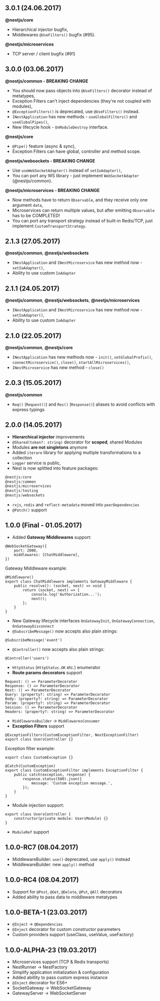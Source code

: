 ## 3.0.1 (24.06.2017)
**@nestjs/core**
- Hierarchical injector bugfix,
- Middlewares `@UseFilters()` bugfix (#95).

**@nestjs/microservices**
- TCP server / client bugfix (#91)

## 3.0.0 (03.06.2017)
**@nestjs/common - BREAKING CHANGE**
- You should now pass objects into `@UseFilters()` decorator instead of metatypes,
- Exception Filters can't inject dependencies (they're not coupled with modules),
- `@ExceptionFilters()` is deprecated, use `@UseFilters()` instead.
- `INestApplication` has new methods - `useGlobalFilters()` and `useGlobalPipes()`,
- New lifecycle hook - `OnModuleDestroy` interface.

**@nestjs/core**
- `@Pipe()` feature (async & sync),
- Exception Filters can have global, controller and method scope.

**@nestjs/websockets - BREAKING CHANGE**
- Use `useWebSocketAdapter()` instead of `setIoAdapter()`,
- You can port any WS library - just implement `WebSocketAdapter` (@nestjs/common).

**@nestjs/microservices - BREAKING CHANGE**
- Now methods have to return `Observable`, and they receive only one argument `data`,
- Microservices can return multiple values, but after emitting `Observable` has to be COMPLETED!
- You can port any transport strategy instead of built-in Redis/TCP, just implement `CustomTransportStrategy`.

## 2.1.3 (27.05.2017)
**@nestjs/common**, **@nestjs/websockets**
- `INestApplication` and `INestMicroservice` has new method now - `setIoAdapter()`,
- Ability to use custom `IoAdapter`

## 2.1.1 (24.05.2017)
**@nestjs/common**, **@nestjs/websockets**, **@nestjs/microservices**
- `INestApplication` and `INestMicroservice` has new method now - `setIoAdapter()`,
- Ability to use custom `IoAdapter`

## 2.1.0 (22.05.2017)
**@nestjs/common**, **@nestjs/core**
- `INestApplication` has new methods now - `init()`, `setGlobalPrefix()`, `connectMicroservice()`, `close()`, `startAllMicroservices()`,
- `INestMicroservice` has new method - `close()`

## 2.0.3 (15.05.2017)
**@nestjs/common**
- `Req()` (`Request()`) and `Res()` (`Response()`) aliases to avoid conflicts with express typings

## 2.0.0 (14.05.2017)

- **Hierarchical injector** improvements
- `@Shared(token?: string)` decorator for **scoped**, shared Modules
- Modules **are not singletons** anymore
- Added `iterare` library for applying multiple transformations to a collection
- `Logger` service is public,
- Nest is now splitted into feature packages:
```typescript
@nestjs/core
@nestjs/common
@nestjs/microservices
@nestjs/testing
@nestjs/websockets
```
- `rxjs`, `redis` and `reflect-metadata` moved into `peerDependencies`
- `@Patch()` support

## 1.0.0 (Final - 01.05.2017)

- Added **Gateway Middlewares** support:

```
@WebSocketGateway({
    port: 2000,
    middlewares: [ChatMiddleware],
})
```
Gateway Middleware example:
```
@Middleware()
export class ChatMiddleware implements GatewayMiddleware {
    public resolve(): (socket, next) => void {
        return (socket, next) => {
            console.log('Authorization...');
            next();
        };
    }
}
```

- New Gateway lifecycle interfaces `OnGatewayInit`, `OnGatewayConnection`, `OnGatewayDisconnect`
- `@SubscribeMessage()` now accepts also plain strings:

```
@SubscribeMessage('event')
```

- `@Controller()` now accepts also plain strings: 

```
@Controller('users')
```

- `HttpStatus` (`HttpStatus.OK` etc.) enumerator
- **Route params decorators** support 

```
Request: () => ParameterDecorator
Response: () => ParameterDecorator
Next: () => ParameterDecorator
Query: (property?: string) => ParameterDecorator
Body: (property?: string) => ParameterDecorator
Param: (property?: string) => ParameterDecorator
Session: () => ParameterDecorator
Headers: (property?: string) => ParameterDecorator
```

- `MiddlewaresBuilder` -> `MiddlewaresConsumer`
- **Exception Filters** support

```
@ExceptionFilters(CustomExceptionFilter, NextExceptionFilter)
export class UsersController {}
```
Exception filter example:

```
export class CustomException {}

@Catch(CustomException)
export class CustomExceptionFilter implements ExceptionFilter {
    public catch(exception, response) {
        response.status(500).json({
            message: 'Custom exception message.',
        });
    }
}
```
- Module injection support:

```
export class UsersController {
    constructor(private module: UsersModule) {}
}
```

- `ModuleRef` support

## 1.0.0-RC7 (08.04.2017)

- MiddlewareBuilder: `use()` deprecated, use `apply()` instead
- MiddlewareBuilder: new `apply()` method

## 1.0.0-RC4 (08.04.2017)

- Support for `@Post`, `@Get`, `@Delete`, `@Put`, `@All` decorators
- Added ability to pass data to middleware metatypes

## 1.0.0-BETA-1 (23.03.2017)

- `@Inject` -> `@Dependencies`
- `@Inject` decorator for custom constructor parameters
- Custom providers support (useClass, useValue, useFactory)

## 1.0.0-ALPHA-23 (19.03.2017)

- Microservices support (TCP & Redis transports)
- NestRunner -> NestFactory
- Simplify application initialization & configuration
- Added abillity to pass custom express instance
- `@Inject` decorator for ES6+
- SocketGateway -> WebSocketGateway
- GatewayServer -> WebSocketServer
